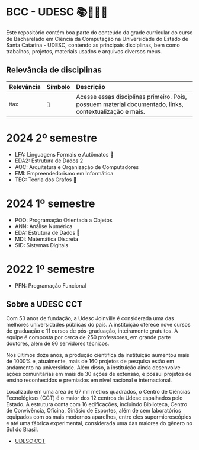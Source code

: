 # BCC - UDESC 📚🧑🏻‍💻

Este repositório contém boa parte do conteúdo da grade curricular do curso de Bacharelado em Ciência da Computação na 
Universidade do Estado de Santa Catarina - UDESC, contendo as principais disciplinas, 
bem como trabalhos, projetos, materiais usados e arquivos diversos meus.

## Relevância de disciplinas 

| Relevância | Símbolo    | Descrição                           |
| :---------- | :--------- | :---------------------------------- |
| `Max` | `📌` | Acesse essas disciplinas primeiro. Pois, possuem material documentado, links, contextualização e mais. |

# 2024 2º semestre
- LFA: Linguagens Formais e Autômatos 📌
- EDA2: Estrutura de Dados 2 
- AOC: Arquitetura e Organização de Computadores
- EMI: Empreendedorismo em Informática
- TEG: Teoria dos Grafos 📌
# 2024 1º semestre
- POO: Programação Orientada a Objetos
- ANN: Análise Numérica
- EDA: Estrutura de Dados 📌
- MDI: Matemática Discreta
- SID: Sistemas Digitais
# 2022 1º semestre
- PFN: Programação Funcional


## Sobre a UDESC CCT

Com 53 anos de fundação, a Udesc Joinville é considerada uma das melhores universidades públicas do país. A instituição oferece nove cursos de graduação e 11 cursos de pós-graduação, inteiramente gratuitos. A equipe é composta por cerca de 250 professores, em grande parte doutores, além de 96 servidores técnicos.

Nos últimos doze anos, a produção científica da instituição aumentou mais de 1000% e, atualmente, mais de 160 projetos de pesquisa estão em andamento na universidade. Além disso, a instituição ainda desenvolve ações comunitárias em mais de 30 ações de extensão, e possui projetos de ensino reconhecidos e premiados em nível nacional e internacional.

Localizado em uma área de 67 mil metros quadrados, o Centro de Ciências Tecnológicas (CCT) é o maior dos 12 centros da Udesc espalhados pelo Estado. A estrutura conta com 16 edificações, incluindo Biblioteca, Centro de Convivência, Oficina, Ginásio de Esportes, além de cem laboratórios equipados com os mais modernos aparelhos, entre eles supermicroscópios e até uma fábrica experimental, considerada uma das maiores do gênero no Sul do Brasil.

- [UDESC CCT](https://www.udesc.br/cct)


